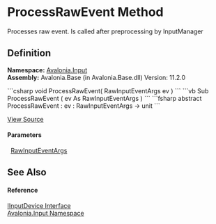 # ProcessRawEvent Method


Processes raw event. Is called after preprocessing by InputManager



## Definition
**Namespace:** <a href="N_Avalonia_Input">Avalonia.Input</a>  
**Assembly:** Avalonia.Base (in Avalonia.Base.dll) Version: 11.2.0

<Tabs groupId="api-code-preview">
<TabItem value="csharp" label="C#">
```csharp
void ProcessRawEvent(
	RawInputEventArgs ev
)
```
</TabItem>
<TabItem value="vb" label="VB">
```vb
Sub ProcessRawEvent ( 
	ev As RawInputEventArgs
)
```
</TabItem>
<TabItem value="fsharp" label="F#">
```fsharp
abstract ProcessRawEvent : 
        ev : RawInputEventArgs -> unit 
```
</TabItem>
</Tabs>



<a href="https://github.com/AvaloniaUI/Avalonia/tree/master/src/Avalonia.Base/Input/IInputDevice.cs" title="View the source code">View Source</a>



#### Parameters
<dl><dt>  <a href="T_Avalonia_Input_Raw_RawInputEventArgs">RawInputEventArgs</a></dt><dd /></dl>

## See Also


#### Reference
<a href="T_Avalonia_Input_IInputDevice">IInputDevice Interface</a>  
<a href="N_Avalonia_Input">Avalonia.Input Namespace</a>  
